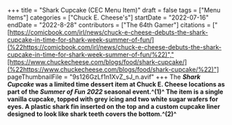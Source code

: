+++
title = "Shark Cupcake (CEC Menu Item)"
draft = false
tags = ["Menu Items"]
categories = ["Chuck E. Cheese's"]
startDate = "2022-07-16"
endDate = "2022-8-28"
contributors = ["The 64th Gamer"]
citations = ["[https://comicbook.com/irl/news/chuck-e-cheese-debuts-the-shark-cupcake-in-time-for-shark-week-summer-of-fun/](%22https://comicbook.com/irl/news/chuck-e-cheese-debuts-the-shark-cupcake-in-time-for-shark-week-summer-of-fun/%22)","[https://www.chuckecheese.com/blogs/food/shark-cupcake/](%22https://www.chuckecheese.com/blogs/food/shark-cupcake/%22)"]
pageThumbnailFile = "9s126GzLf1n1XvZ_sJ_n.avif"
+++
The ***Shark Cupcake* was a limited time dessert item at Chuck E. Cheese locations as part of the *Summer of Fun 2022* seasonal event.^(1)^
The item is a single vanilla cupcake, topped with grey icing and two white sugar wafers for eyes. A plastic shark fin inserted on the top and a custom cupcake liner designed to look like shark teeth covers the bottom.^(2)^**
